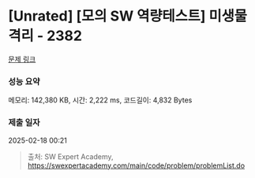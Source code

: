 # [Unrated] [모의 SW 역량테스트] 미생물 격리 - 2382 

[문제 링크](https://swexpertacademy.com/main/code/problem/problemDetail.do?contestProbId=AV597vbqAH0DFAVl) 

### 성능 요약

메모리: 142,380 KB, 시간: 2,222 ms, 코드길이: 4,832 Bytes

### 제출 일자

2025-02-18 00:21



> 출처: SW Expert Academy, https://swexpertacademy.com/main/code/problem/problemList.do